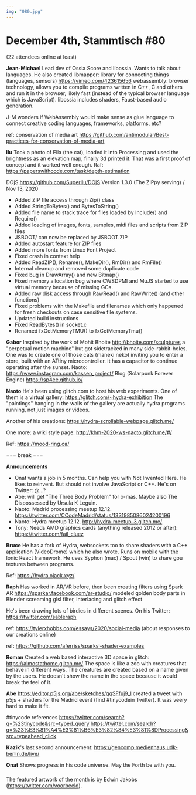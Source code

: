 ```yaml
---
img: "080.jpg"
---
```


# **December 4th, Stammtisch #80**

(22 attendees online at least)

**Jean-Michael**
Lead dev of Ossia Score and libossia. Wants to talk about languages. He also created libmapper: library for connecting things (languages, sensors)
https://vimeo.com/423615656
webassembly: browser technology, allows you to compile programs written in C++, C and others and run it in the browser, likely fast (instead of the typical browser language which is JavaScript).
libossia includes shaders, Faust-based audio generation.

J-M wonders if WebAssembly would make sense as glue language to connect creative coding languages, frameworks, platforms, etc?

ref: conservation of media art https://github.com/antimodular/Best-practices-for-conservation-of-media-art

**Ilu**
Took a photo of Ella (the cat), loaded it into Processing and used the brightness as an elevation map, finally 3d printed it. That was a first proof of concept and it worked well enough.
Raf: https://paperswithcode.com/task/depth-estimation

DOjS https://github.com/SuperIlu/DOjS
Version 1.3.0 (The ZIPpy serving) / Nov 13, 2020

- Added ZIP file access through Zip() class
- Added StringToBytes() and BytesToString()
- Added file name to stack trace for files loaded by Include() and Require()
- Added loading of images, fonts, samples, midi files and scripts from ZIP files
- JSBOOT/ can now be replaced by JSBOOT.ZIP
- Added autostart feature for ZIP files
- Added more fonts from Linux Font Project
- Fixed crash in context help
- Added ReadZIP(), Rename(), MakeDir(), RmDir() and RmFile()
- Internal cleanup and removed some duplicate code
- Fixed bug in DrawArray() and new Bitmap()
- Fixed memory allocation bug where CWSDPMI and MuJS started to use virtual memory because of missing GCs.
- Added raw disk access through RawRead() and RawWrite() (and other functions)
- Fixed problems with the Makefile and filenames which only happened for fresh checkouts on case sensitive file systems.
- Updated build instructions
- Fixed ReadBytes() in socket.c
- Renamed fxGetMemoryTMU() to fxGetMemoryTmu()

**Gabor**
Inspired by the work of Mohit Bhoite http://bhoite.com/sculptures a "perpetual motion machine" but got sidetracked in many side-rabbit-holes. One was to create one of those cats (maneki neko) inviting you to enter a store, built with an ATtiny microcontroller. It has a capacitor to continue operating after the sunset.
Naoto: https://www.instagram.com/kassen_project/
Blog (Solarpunk Forever Engine) https://sp4ee.github.io/

**Naoto**
He's been using glitch.com to host his web experiments.
One of them is a virtual gallery:
https://glitch.com/~hydra-exhibition
The "paintings" hanging in the walls of the gallery are actually hydra programs running, not just images or videos.

Another of his creations:
https://hydra-scrollable-webpage.glitch.me/

One more: a wiki style page:
http://khm-2020-ws-naoto.glitch.me/#/

Ref: https://mood-ring.ca/

=== break ===

**Announcements**

- Onat wants a job in 5 months. Can help you with Not Invented Here. He likes to reinvent. But should not involve JavaScript or C++. He's on Twitter: @...?
- Abe: will get "The Three Body Problem" for x-mas. Maybe also The Dispossessed by Ursula K Leguin.
- Naoto: Madrid processing meetup 12.12. https://twitter.com/CCodeMadrid/status/1331985086024200196
- Naoto: Hydra meetup 12.12. http://hydra-meetup-3.glitch.me/
- Tony: Needs AMD graphics cards (anything released 2012 or after): https://twitter.com/fail_cluez

**Bruce**
He has a fork of Hydra, websockets too to share shaders with a C++ application (VideoDrome) which he also wrote.
Runs on mobile with the Ionic React framework.
He uses Syphon (mac) / Spout (win) to share gpu textures between programs.

Ref: https://hydra.ojack.xyz/

**Raph**
Has worked in AR/VR before, then been creating filters using Spark AR https://sparkar.facebook.com/ar-studio/
modeled golden body parts in Blender
screaming glsl filter, interlacing and glitch effect

He's been drawing lots of birdies in different scenes. On his Twitter: https://twitter.com/sableraph

ref: https://tylerxhobbs.com/essays/2020/social-media (about responses to our creations online)

ref: https://github.com/aferriss/sparksl-shader-examples

**Roman**
Created a web based interactive 3D space in glitch:
https://almostathome.glitch.me/ The space is like a zoo with creatures that behave in different ways. The creatures are created based on a name given by the users. He doesn't show the name in the space because it would break the feel of it.

**Abe**
https://editor.p5js.org/abe/sketches/qqSFfuj9_l created a tweet with p5js + shaders for the Madrid event (find #tinycodein Twitter). It was veery hard to make it fit.

#tinycode references
https://twitter.com/search?q=%23tinycode&src=typed_query
https://twitter.com/search?q=%23%E3%81%A4%E3%81%B6%E3%82%84%E3%81%8DProcessing&src=typeahead_click

**Kazik**'s last second announcement:
https://gencomp.medienhaus.udk-berlin.de/live/

**Onat**
Shows progress in his code universe. May the Forth be with you.

###

The featured artwork of the month is by Edwin Jakobs (https://twitter.com/voorbeeld).


